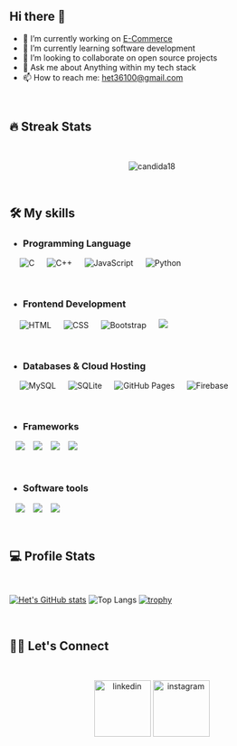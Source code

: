 ## Hi there 👋
- 🔭 I’m currently working on [E-Commerce](https://github.com/het03/E-Commerce)
- 🌱 I’m currently learning software development
- 👯 I’m looking to collaborate on open source projects
- 💬 Ask me about Anything within my tech stack
- 📫 How to reach me: het36100@gmail.com

<br />

## 🔥 Streak Stats
<br />

<p align="center"><img align="center" src="https://github-readme-streak-stats.herokuapp.com/?user=het03&theme=radical" alt="candida18" /></p>

<br />

## 🛠️ My skills

- ### Programming Language

<p align="left"> 
  &emsp; 
    <img alt="C" src="https://img.shields.io/badge/C%20-%232370ED.svg?logo=c&logoColor=white">
  &emsp;
    <img alt="C++" src="https://img.shields.io/badge/C++%20-%2300599C.svg?logo=c%2B%2B&logoColor=white">
  &emsp;
     <img alt="JavaScript" src="https://img.shields.io/badge/JavaScript%20-%23F7DF1E.svg?logo=javascript&logoColor=black">
  &emsp;
    <img alt="Python" src="https://img.shields.io/badge/Python%20-%2314354C.svg?logo=python&logoColor=white">
  &emsp;
</p>

<br>

- ### Frontend Development

<p align="left"> 
  &emsp; 
   <img alt="HTML" src="https://img.shields.io/badge/HTML5%20-%23E34F26.svg?logo=html5&logoColor=white">
  &emsp;
    <img alt="CSS" src="https://img.shields.io/badge/CSS%20-%231572B6.svg?logo=css3&logoColor=white">
   &emsp;
    <img alt="Bootstrap" src="https://img.shields.io/badge/Bootstrap-%23563D7C.svg?style=flat&logo=bootstrap&logoColor=white"/>
  &emsp; 
    <img src="https://img.shields.io/badge/typescript-%23007ACC.svg?style=for-the-badge&logo=typescript&logoColor=white">
</p>

<br>

- ### Databases & Cloud Hosting

<p align="left">
  &emsp;
    <img alt="MySQL" src="https://img.shields.io/badge/MySQL-00000F?style=flat&logo=mysql&logoColor=white">
  &emsp;
    <img alt="SQLite" src ="https://img.shields.io/badge/SQLite-07405E?style=flat&logo=sqlite&logoColor=white"/>
  &emsp;
    <img alt="GitHub Pages" src="https://img.shields.io/badge/GitHub%20Pages-%23327FC7.svg?style=flat&logo=github&logoColor=white">
  &emsp;
    <img alt="Firebase" src ="https://img.shields.io/badge/Firebase-ffca28?style=flate&logo=firebase&logoColor=black">
</p>

<br>

- ### Frameworks

<p align="left">
  &ensp;
    <img src="https://img.shields.io/badge/Next-black?style=for-the-badge&logo=next.js&logoColor=white">
   &ensp;
    <img src="https://img.shields.io/badge/react-%2320232a.svg?style=for-the-badge&logo=react&logoColor=%2361DAFB">
  &ensp;
    <img src="https://img.shields.io/badge/react_native-%2320232a.svg?style=for-the-badge&logo=react&logoColor=%2361DAFB">
    &ensp;
    <img src="https://img.shields.io/badge/node.js-6DA55F?style=for-the-badge&logo=node.js&logoColor=white">
</p>

<br>

- ### Software tools

<p align="left">
  &ensp;
    <img src="https://img.shields.io/badge/adobe-%23FF0000.svg?style=for-the-badge&logo=adobe&logoColor=white">
   &ensp;
    <img src="https://img.shields.io/badge/figma-%23F24E1E.svg?style=for-the-badge&logo=figma&logoColor=white">
  &ensp;
    <img src="https://img.shields.io/badge/Framer-black?style=for-the-badge&logo=framer&logoColor=blue">
</p>

<br />

## 💻 Profile Stats
<br />

[![Het's GitHub stats](https://github-readme-stats.vercel.app/api?username=het03&theme=radical)](https://github.com/het03/github-readme-stats)
![Top Langs](https://github-readme-stats.vercel.app/api/top-langs/?username=het03&layout=compact&theme=radical)
[![trophy](https://github-profile-trophy.vercel.app/?username=het03&theme=radical)](https://github.com/het03/github-profile-trophy) 

<br />

## 🙋‍♀️ Let's Connect
<br>


<p align="center">
	<a href="https://linkedin.com/in/het-gajera"><img width="100" height="100" src="https://img.icons8.com/plasticine/100/linkedin.png" alt="linkedin"/></a>
	<a href="https://instagram.com/het03_"><img width="100" height="100" src="https://img.icons8.com/plasticine/100/instagram.png" alt="instagram"/></a>
</p>
